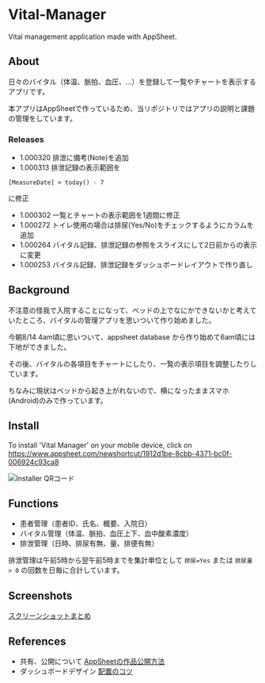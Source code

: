 # Vital-Manager

Vital management application made with AppSheet.

## About
日々のバイタル（体温、脈拍、血圧、...）を登録して一覧やチャートを表示するアプリです。

本アプリはAppSheetで作っているため、当リポジトリではアプリの説明と課題の管理をしています。

### Releases
- 1.000320
排泄に備考(Note)を追加
- 1.000313
排泄記録の表示範囲を
```
[MeasureDate] > today() - 7
```
に修正
- 1.000302
一覧とチャートの表示範囲を1週間に修正
- 1.000272
トイレ使用の場合は排尿(Yes/No)をチェックするようにカラムを追加
- 1.000264
バイタル記録、排泄記録の参照をスライスにして2日前からの表示に変更
- 1.000253
バイタル記録、排泄記録をダッシュボードレイアウトで作り直し

## Background
不注意の怪我で入院することになって、ベッドの上でなにかできないかと考えていたところ、バイタルの管理アプリを思いついて作り始めました。

今朝8/14 4am頃に思いついて、appsheet database から作り始めて6am頃には下地ができました。

その後、バイタルの各項目をチャートにしたり、一覧の表示項目を調整したりしています。

ちなみに現状はベッドから起き上がれないので、横になったままスマホ(Android)のみで作っています。

## Install
To install 'Vital Manager' on your mobile device, click on https://www.appsheet.com/newshortcut/1912d1be-8cbb-4371-bc0f-006924c93ca8

![Installer QRコード](https://user-images.githubusercontent.com/948237/260847222-31714b8a-f2b0-4872-96b8-c0904048f424.png "Installer QRコード")

## Functions
- 患者管理（患者ID、氏名、概要、入院日）
- バイタル管理（体温、脈拍、血圧上下、血中酸素濃度）
- 排泄管理（日時、排尿有無、量、排便有無）

排泄管理は午前5時から翌午前5時までを集計単位として `排尿=Yes` または `排尿量 > 0` の回数を日毎に合計しています。

## Screenshots
[スクリーンショットまとめ](https://github.com/kazweda/Vital-Manager/issues/23)
## References
- 共有、公開について
[AppSheetの作品公開方法](https://note.com/mahalo_/n/nffef1aa47f82)
- ダッシュボードデザイン
[配置のコツ](https://youtu.be/ZaOwjePORKo)
